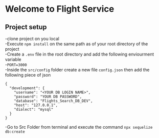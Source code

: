 # Welcome to Flight Service   

## Project setup   
-clone project on you local  
-Execute `npm install` on the same path as of your root directory of the project    
-Create a `.env` file in the root directory and add the following enviourment variable   
    -`PORT=3000`  
-Inside the `src/config` folder create a new file `config.json` then add the following piece of json  

```
{
  "development": {
    "username": "<YOUR DB LOGIN NAME>",
    "password": "YOUR DB PASSWORD",
    "database": "Flights_Search_DB_DEV",
    "host": "127.0.0.1",
    "dialect": "mysql"
  }
}
```
-Go to Src Folder  from terminal and execute the command `npx sequelize db:create` 